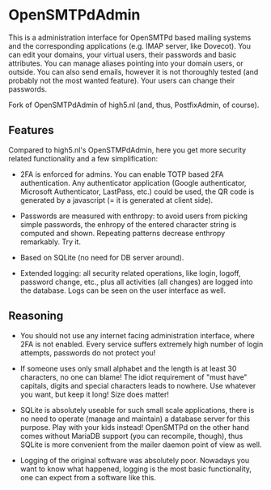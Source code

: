 # OpenSMTPdAdmin

This is a administration interface for OpenSMTPd based mailing systems and the corresponding applications (e.g. IMAP server, like Dovecot). You can edit your domains, your virtual users, their passwords and basic attributes. You can manage aliases pointing into your domain users, or outside. You can also send emails, however it is not thoroughly tested (and probably not the most wanted feature). Your users can change their passwords.

Fork of OpenSMTPdAdmin of high5.nl (and, thus, PostfixAdmin, of course).

## Features

Compared to high5.nl's OpenSTMPdAdmin, here you get more security related functionality and a few simplification:

 - 2FA is enforced for admins. You can enable TOTP based 2FA authentication. Any authenticator application (Google authenticator, Microsoft Authenticator, LastPass, etc.) could be used, the QR code is generated by a javascript (= it is generated at client side). 
   
 - Passwords are measured with enthropy: to avoid users from picking simple passwords, the enhropy of the entered character string is computed and shown. Repeating patterns decrease enthropy remarkably. Try it.

 - Based on SQLite (no need for DB server around). 

 - Extended logging: all security related operations, like login, logoff, password change, etc., plus all activities (all changes) are logged into the database. Logs can be seen on the user interface as well.

## Reasoning

 - You should not use any internet facing administration interface, where 2FA is not enabled. Every service suffers extremely high number of login attempts, passwords do not protect you!

 - If someone uses only small alphabet and the length is at least 30 characters, no one can blame! The idiot requirement of "must have" capitals, digits and special characters leads to nowhere. Use whatever you want, but keep it long! Size does matter!

 - SQLite is absolutely useable for such small scale applications, there is no need to operate (manage and maintain) a database server for this purpose. Play with your kids instead! OpenSMTPd on the other hand comes without MariaDB support (you can recompile, though), thus SQLite is more convenient from the mailer daemon point of view as well. 

 - Logging of the original software was absolutely poor. Nowadays you want to know what happened, logging is the most basic functionality, one can expect from a software like this.
